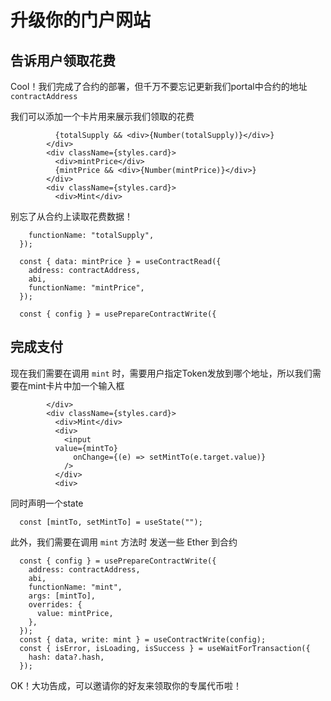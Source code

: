 # 升级你的门户网站

## 告诉用户领取花费

Cool！我们完成了合约的部署，但千万不要忘记更新我们portal中合约的地址 `contractAddress`

我们可以添加一个卡片用来展示我们领取的花费

```tsx
          {totalSupply && <div>{Number(totalSupply)}</div>}
        </div>
        <div className={styles.card}>
          <div>mintPrice</div>
          {mintPrice && <div>{Number(mintPrice)}</div>}
        </div>
        <div className={styles.card}>
          <div>Mint</div>
```

别忘了从合约上读取花费数据！

```tsx
    functionName: "totalSupply",
  });

  const { data: mintPrice } = useContractRead({
    address: contractAddress,
    abi,
    functionName: "mintPrice",
  });

  const { config } = usePrepareContractWrite({
```

## 完成支付

现在我们需要在调用 `mint` 时，需要用户指定Token发放到哪个地址，所以我们需要在mint卡片中加一个输入框

```tsx
        </div>
        <div className={styles.card}>
          <div>Mint</div>
          <div>
            <input
	      value={mintTo}
              onChange={(e) => setMintTo(e.target.value)}
            />
          </div>
          <div>
```

同时声明一个state

```tsx
  const [mintTo, setMintTo] = useState("");
```

此外，我们需要在调用 `mint` 方法时 发送一些 Ether 到合约

```tsx
  const { config } = usePrepareContractWrite({
    address: contractAddress,
    abi,
    functionName: "mint",
    args: [mintTo],
    overrides: {
      value: mintPrice,
    },
  });
  const { data, write: mint } = useContractWrite(config);
  const { isError, isLoading, isSuccess } = useWaitForTransaction({
    hash: data?.hash,
  });
```

OK！大功告成，可以邀请你的好友来领取你的专属代币啦！
